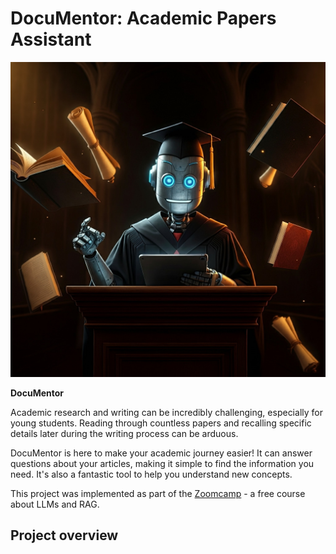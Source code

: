 # DocuMentor: Academic Papers Assistant

![](images/Documentor.jfif)

**DocuMentor**

Academic research and writing can be incredibly challenging, especially for young students. Reading through countless papers and recalling specific details later during the writing process can be arduous.

DocuMentor is here to make your academic journey easier! It can answer questions about your articles, making it simple to find the information you need. It's also a fantastic tool to help you understand new concepts.

This project was implemented as part of the [Zoomcamp](https://github.com/DataTalksClub/llm-zoomcamp) - a free course about LLMs and RAG. 

## Project overview


